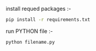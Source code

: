 
install requed packages :- 
```bash  
pip install -r requirements.txt 
```

run PYTHON file :- 
```cmd  
python filename.py 
```
